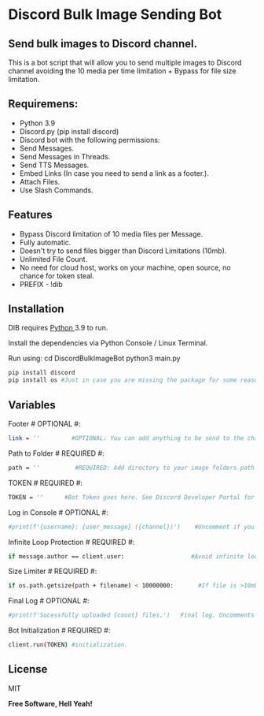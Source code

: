 # Discord Bulk Image Sending Bot
## Send bulk images to Discord channel.


This is a bot script that will allow you to send multiple images to Discord channel avoiding the 10 media per time limitation + Bypass for file size limitation.

## Requiremens:


- Python 3.9
- Discord.py (pip install discord)
- Discord bot with the following permissions:
- Send Messages.
- Send Messages in Threads.
- Send TTS Messages.
- Embed Links (In case you need to send a link as a footer.).
- Attach Files.
- Use Slash Commands.

## Features

- Bypass Discord limitation of 10 media files per Message.
- Fully automatic.
- Doesn't try to send files bigger than Discord Limitations (10mb).
- Unlimited File Count.
- No need for cloud host, works on your machine, open source, no chance for token steal.
- PREFIX - !dib



## Installation

DIB requires [Python ](https://www.python.org/)  3.9 to run.

Install the dependencies via Python Console / Linux Terminal.

Run using:
cd DiscordBulkImageBot
python3 main.py

```sh
pip install discord
pip install os #Just in case you are missing the package for some reason.
```


## Variables

Footer # OPTIONAL #:

```sh
link = ''         #OPTIONAL: You can add anything to be send to the channel after the images are done sending, EG Invite link, socials, etc.
```

Path to Folder # REQUIRED #:

```sh
path = ''          #REQUIRED: Add directory to your image folders path on your local machine.
```

TOKEN # REQUIRED #:

```sh
TOKEN = ''      #Bot Token goes here. See Discord Developer Portal for more info.
```


Log in Console # OPTIONAL #:

```sh
#print(f'{username}: {user_message} ({channel})')    #Uncomment if you want the bot to log all messages in the console.
```

Infinite Loop Protection # REQUIRED #:

```sh
if message.author == client.user:                   #Avoid infinite loop. DO NOT REMOVE.
```

Size Limiter # REQUIRED #:

```sh
if os.path.getsize(path + filename) < 10000000:       #If file is >10mb, it gets skipped and logged in Console due to Discord limitations.
```

Final Log # OPTIONAL #:

```sh
#print(f'Sucessfully uploaded {count} files.')   Final log. Uncomments if you want to get log in console of how many files were transfered.
```
Bot Initialization # REQUIRED #:

```sh
client.run(TOKEN) #initialization.
```



## License

MIT

**Free Software, Hell Yeah!**


